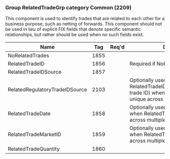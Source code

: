 ### Group RelatedTradeGrp category Common (2209)

This component is used to identify trades that are related to each other for a business purpose, such as netting of forwards. This component should not be used in lieu of explicit FIX fields that denote specific semantic relationships, but rather should be used when no such fields exist.

| Name                           | Tag  | Req'd | Documentation                                                                                                                               |
|--------------------------------|------|----------|-------------------------------------------------------------------------------------------------------------------------------|
| NoRelatedTrades                | 1855 |       |                                                                                                                                |
| RelatedTradeID                 | 1856 |       | Required if NoRelatedTrades(1855) > 0.                                                                                                            |
| RelatedTradeIDSource           | 1857 |       |                                                                                                                                |
| RelatedRegulatoryTradeIDSource | 2103 |       | Optionally used for RelatedTradeIDSource(1857)=6(Regulatory trade ID) when RelatedTradeID(1856) is not unique across multiple reporting entities. |
| RelatedTradeDate               | 1858 |       | Optionally used to help identify the trade when RelatedTradeID(1856) is not unique across multiple days.                                          |
| RelatedTradeMarketID           | 1859 |       | Optionally used to help identify the trade when RelatedTradeID(1856) is not unique across multiple markets.                                       |
| RelatedTradeQuantity           | 1860 |       |                                                                                                                                |

